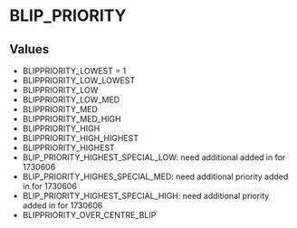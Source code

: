 # BLIP_PRIORITY

## Values
* BLIPPRIORITY_LOWEST = 1
* BLIPPRIORITY_LOW_LOWEST
* BLIPPRIORITY_LOW
* BLIPPRIORITY_LOW_MED
* BLIPPRIORITY_MED
* BLIPPRIORITY_MED_HIGH
* BLIPPRIORITY_HIGH
* BLIPPRIORITY_HIGH_HIGHEST
* BLIPPRIORITY_HIGHEST
* BLIP_PRIORITY_HIGHEST_SPECIAL_LOW: need additional added in for 1730606
* BLIP_PRIORITY_HIGHES_SPECIAL_MED: need additional priority added in for 1730606
* BLIP_PRIORITY_HIGHEST_SPECIAL_HIGH: need additional priority added in for 1730606
* BLIPPRIORITY_OVER_CENTRE_BLIP